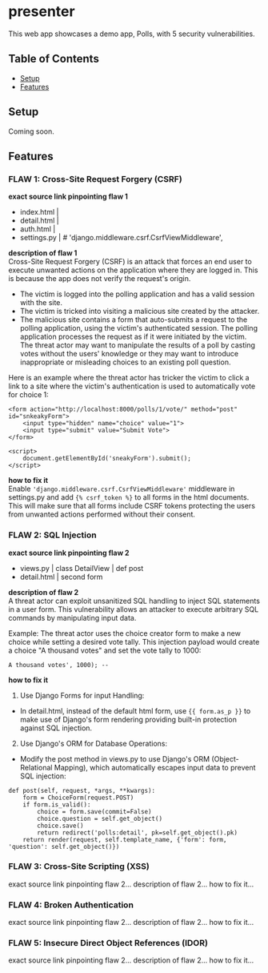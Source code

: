 # presenter

This web app showcases a demo app, Polls, with 5 security vulnerabilities.


## Table of Contents
- [Setup](#setup)
- [Features](#features)


## Setup

Coming soon.


## Features

### FLAW 1: Cross-Site Request Forgery (CSRF)
**exact source link pinpointing flaw 1**
- index.html | <!-- {% csrf_token %} -->
- detail.html | <!-- {% csrf_token %} -->
- auth.html | <!-- {% csrf_token %} -->
- settings.py | # 'django.middleware.csrf.CsrfViewMiddleware',

**description of flaw 1**<br>
Cross-Site Request Forgery (CSRF) is an attack that forces an end user to execute unwanted actions on the application where they are logged in. This is because the app does not verify the request's origin.
- The victim is logged into the polling application and has a valid session with the site.
- The victim is tricked into visiting a malicious site created by the attacker.
- The malicious site contains a form that auto-submits a request to the polling application, using the victim's authenticated session.
The polling application processes the request as if it were initiated by the victim. The threat actor may want to manipulate the results of a poll by casting votes without the users' knowledge or they may want to introduce inappropriate or misleading choices to an existing poll question.

Here is an example where the threat actor has tricker the victim to click a link to a site where the victim's authentication is used to automatically vote for choice 1: 
```
<form action="http://localhost:8000/polls/1/vote/" method="post" id="snkeakyForm">
    <input type="hidden" name="choice" value="1">
    <input type="submit" value="Submit Vote">
</form>

<script>
    document.getElementById('sneakyForm').submit();
</script>
```
**how to fix it**<br>
Enable ```'django.middleware.csrf.CsrfViewMiddleware'``` middleware in settings.py and add ```{% csrf_token %}``` to all forms in the html documents. This will make sure that all forms include CSRF tokens protecting the users from unwanted actions performed without their consent.


### FLAW 2: SQL Injection
**exact source link pinpointing flaw 2**
- views.py | class DetailView | def post
- detail.html | second form

**description of flaw 2**<br>
A threat actor can exploit unsanitized SQL handling to inject SQL statements in a user form. This vulnerability allows an attacker to execute arbitrary SQL commands by manipulating input data.

Example: The threat actor uses the choice creator form to make a new choice while setting a desired vote tally. This injection payload would create a choice "A thousand votes" and set the vote tally to 1000:
```
A thousand votes', 1000); --
```
**how to fix it**
1. Use Django Forms for input Handling:
- In detail.html, instead of the default html form, use ```{{ form.as_p }}``` to make use of Django's form rendering providing built-in protection against SQL injection.
2. Use Django's ORM for Database Operations:
- Modify the post method in views.py to use Django's ORM (Object-Relational Mapping), which automatically escapes input data to prevent SQL injection:
```
def post(self, request, *args, **kwargs):
    form = ChoiceForm(request.POST)
    if form.is_valid():
        choice = form.save(commit=False)
        choice.question = self.get_object()
        choice.save()
        return redirect('polls:detail', pk=self.get_object().pk)
    return render(request, self.template_name, {'form': form, 'question': self.get_object()})
```


### FLAW 3: Cross-Site Scripting (XSS)
exact source link pinpointing flaw 2...
description of flaw 2...
how to fix it...


### FLAW 4: Broken Authentication
exact source link pinpointing flaw 2...
description of flaw 2...
how to fix it...


### FLAW 5: Insecure Direct Object References (IDOR)
exact source link pinpointing flaw 2...
description of flaw 2...
how to fix it...

